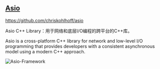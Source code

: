 ## [Asio](http://think-async.com/)

https://github.com/chriskohlhoff/asio

Asio C++ Library：用于网络和底层I/O编程的跨平台的C++库。

Asio is a cross-platform C++ library for network and low-level I/O programming that provides developers with a consistent asynchronous model using a modern C++ approach.

![Asio-Framework](https://think-async.com/Asio/overview.gif)
